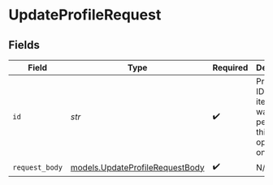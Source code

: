 # UpdateProfileRequest


## Fields

| Field                                                                    | Type                                                                     | Required                                                                 | Description                                                              | Example                                                                  |
| ------------------------------------------------------------------------ | ------------------------------------------------------------------------ | ------------------------------------------------------------------------ | ------------------------------------------------------------------------ | ------------------------------------------------------------------------ |
| `id`                                                                     | *str*                                                                    | :heavy_check_mark:                                                       | Provide the ID of the item you want to perform this operation on.        | pfl_QkEhN94Ba                                                            |
| `request_body`                                                           | [models.UpdateProfileRequestBody](../models/updateprofilerequestbody.md) | :heavy_check_mark:                                                       | N/A                                                                      |                                                                          |